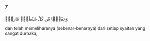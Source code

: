 ##### 7

<span class="ayah">وَحِفْظًۭا مِّن كُلِّ شَيْطَٰنٍۢ مَّارِدٍۢ</span>

<span class="ayah_translation">dan telah memeliharanya (sebenar-benarnya) dari setiap syaitan yang sangat durhaka,</span>
